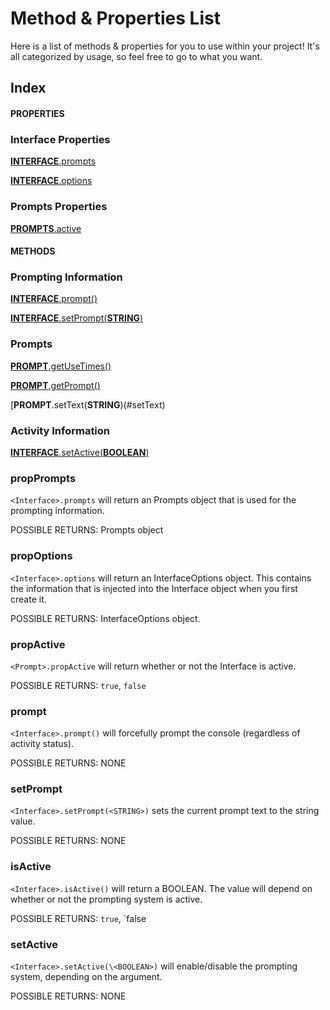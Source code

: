 Method & Properties List
======================================

Here is a list of methods & properties for you to use within your project!
It's all categorized by usage, so feel free to go to what you want.

Index
--------------------------------------

#### PROPERTIES

### Interface Properties
[**INTERFACE**.prompts](#propPrompts)

[**INTERFACE**.options](#propOptions)

### Prompts Properties
[**PROMPTS**.active](#propActive)

#### METHODS

### Prompting Information
[**INTERFACE**.prompt()](#prompt)

[**INTERFACE**.setPrompt(**STRING**)](#setprompt)

### Prompts
[**PROMPT**.getUseTimes()](#getUseTimes)

[**PROMPT**.getPrompt()](#getPrompt)

[**PROMPT**.setText(**STRING**)(#setText)

### Activity Information
[**INTERFACE**.setActive(**BOOLEAN**)](#setactive)

### propPrompts

`<Interface>.prompts` will return an Prompts object that is used for the prompting information.

POSSIBLE RETURNS:
Prompts object

### propOptions

`<Interface>.options` will return an InterfaceOptions object. This contains the information that is injected into the Interface object when you first create it.

POSSIBLE RETURNS:
InterfaceOptions object.

### propActive

`<Prompt>.propActive` will return whether or not the Interface is active.

POSSIBLE RETURNS:
`true`,
`false`

### prompt

`<Interface>.prompt()` will forcefully prompt the console (regardless of activity status).

POSSIBLE RETURNS:
NONE

### setPrompt

`<Interface>.setPrompt(<STRING>)` sets the current prompt text to the string value.

POSSIBLE RETURNS:
NONE

### isActive

`<Interface>.isActive()` will return a BOOLEAN. The value will depend on whether or not the prompting system is active.

POSSIBLE RETURNS:
`true`,
`false

### setActive

`<Interface>.setActive(\<BOOLEAN>)` will enable/disable the prompting system, depending on the argument.

POSSIBLE RETURNS:
NONE
